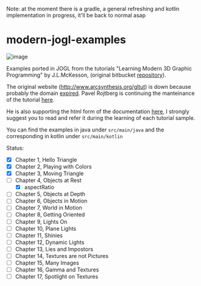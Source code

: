 Note: at the moment there is a gradle, a general refreshing and kotlin implementation in progress, it'll be back to normal asap

modern-jogl-examples
====================

![image](http://imgur.com/HIU1qHD.png)

Examples ported in JOGL from the tutorials "Learning Modern 3D Graphic Programming" by J.L.McKesson, (original bitbucket [repository](https://bitbucket.org/alfonse/gltut/overview)).

The original website (http://www.arcsynthesis.org/gltut) is down because probably the domain [expired](https://bitbucket.org/alfonse/gltut/issues/127/arcsynthesisorg-web-site). Pavel Rojtberg is continuing the manteinance of the tutorial [here](https://github.com/paroj/gltut). 

He is also supporting the html form of the documentation [here](https://paroj.github.io/gltut/), I strongly suggest you to read and refer it during the learning of each tutorial sample.

You can find the examples in java under `src/main/java` and the corresponding in kotlin under `src/main/kotlin`

Status:

- [x] Chapter 1, Hello Triangle
- [x] Chapter 2, Playing with Colors
- [x] Chapter 3, Moving Triangle
- [ ] Chapter 4, Objects at Rest
    - [x] aspectRatio
- [ ] Chapter 5, Objects at Depth
- [ ] Chapter 6, Objects in Motion
- [ ] Chapter 7, World in Motion
- [ ] Chapter 8, Getting Oriented
- [ ] Chapter 9, Lights On
- [ ] Chapter 10, Plane Lights
- [ ] Chapter 11, Shinies
- [ ] Chapter 12, Dynamic Lights
- [ ] Chapter 13, Lies and Impostors
- [ ] Chapter 14, Textures are not Pictures
- [ ] Chapter 15, Many Images
- [ ] Chapter 16, Gamma and Textures
- [ ] Chapter 17, Spotlight on Textures
